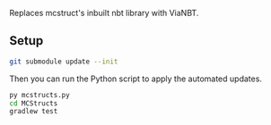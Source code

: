 Replaces mcstruct's inbuilt nbt library with ViaNBT.

## Setup
```bash
git submodule update --init
```

Then you can run the Python script to apply the automated updates.
```bash
py mcstructs.py
cd MCStructs
gradlew test
```